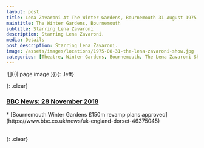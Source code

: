 ```yaml
---
layout: post
title: Lena Zavaroni At The Winter Gardens, Bournemouth 31 August 1975
maintitle: The Winter Gardens, Bournemouth
subtitle: Starring Lena Zavaroni
description: Starring Lena Zavaroni.
media: Details
post_description: Starring Lena Zavaroni.
image: /assets/images/locations/1975-08-31-the-lena-zavaroni-show.jpg
categories: [Theatre, Winter Gardens, Bournemouth, The Lena Zavaroni Show, OnThisDay31August]
---
```


![]({{ page.image }}){: .left}

{: .clear}

<h3 id="bbc-news"><a href="#bbc-news">BBC News: 28 November 2018</a></h3>
* [Bournemouth Winter Gardens £150m revamp plans approved](https://www.bbc.co.uk/news/uk-england-dorset-46375045)

<br />{: .clear}

